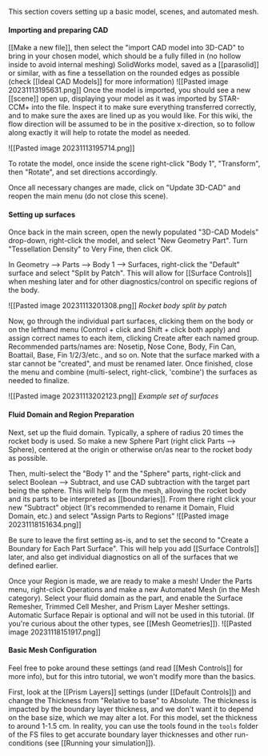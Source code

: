 This section covers setting up a basic model, scenes, and automated mesh.

#### Importing and preparing CAD
[[Make a new file]], then select the "import CAD model into 3D-CAD" to bring in your chosen model, which should be a fully filled in (no hollow inside to avoid internal meshing) SolidWorks model, saved as a [[parasolid]] or similar, with as fine a tessellation on the rounded edges as possible (check [[Ideal CAD Models]] for more information)
![[Pasted image 20231113195631.png]]
Once the model is imported, you should see a new [[scene]] open up, displaying your model as it was imported by STAR-CCM+ into the file. Inspect it to make sure everything transferred correctly, and to make sure the axes are lined up as you would like. For this wiki, the flow direction will be assumed to be in the positive x-direction, so to follow along exactly it will help to rotate the model as needed. 


![[Pasted image 20231113195714.png]]

To rotate the model, once inside the scene right-click "Body 1", "Transform", then "Rotate", and set directions accordingly.

Once all necessary changes are made, click on "Update 3D-CAD" and reopen the main menu (do not close this scene).
#### Setting up surfaces

Once back in the main screen, open the newly populated "3D-CAD Models" drop-down, right-click the model, and select "New Geometry Part". Turn "Tessellation Density" to Very Fine, then click OK.

In Geometry --> Parts --> Body 1 --> Surfaces, right-click the "Default" surface and select "Split by Patch". This will allow for [[Surface Controls]] when meshing later and for other diagnostics/control on specific regions of the body.

![[Pasted image 20231113201308.png]]
*Rocket body split by patch*

Now, go through the individual part surfaces, clicking them on the body or on the lefthand menu (Control + click and Shift + click both apply) and assign correct names to each item, clicking Create after each named group. Recommended parts/names are: Nosetip, Nose Cone, Body, Fin Can, Boattail, Base, Fin 1/2/3/etc., and so on. Note that the surface marked with a star cannot be "created", and must be renamed later. Once finished, close the menu and combine (multi-select, right-click, 'combine') the surfaces as needed to finalize.

![[Pasted image 20231113202123.png]]
*Example set of surfaces*

#### Fluid Domain and Region Preparation

Next, set up the fluid domain. Typically, a sphere of radius 20 times the rocket body is used. So make a new Sphere Part (right click Parts --> Sphere), centered at the origin or otherwise on/as near to the rocket body as possible.

Then, multi-select the "Body 1" and the "Sphere" parts, right-click and select Boolean --> Subtract, and use CAD subtraction with the target part being the sphere. This will help form the mesh, allowing the rocket body and its parts to be interpreted as [[boundaries]]. From there right click your new "Subtract" object (It's recommended to rename it Domain, Fluid Domain, etc.) and select "Assign Parts to Regions"
![[Pasted image 20231118151634.png]]


Be sure to leave the first setting as-is, and to set the second to "Create a Boundary for Each Part Surface". This will help you add [[Surface Controls]] later, and also get individual diagnostics on all of the surfaces that we defined earlier. 


Once your Region is made, we are ready to make a mesh! Under the Parts menu, right-click Operations and make a new Automated Mesh (in the Mesh category). Select your fluid domain as the part, and enable the Surface Remesher, Trimmed Cell Mesher, and Prism Layer Mesher settings. Automatic Surface Repair is optional and will not be used in this tutorial. (If you're curious about the other types, see [[Mesh Geometries]]).
![[Pasted image 20231118151917.png]]

#### Basic Mesh Configuration

Feel free to poke around these settings (and read [[Mesh Controls]] for more info), but for this intro tutorial, we won't modify more than the basics. 

First, look at the [[Prism Layers]] settings (under [[Default Controls]]) and change the Thickness from "Relative to base" to Absolute. The thickness is impacted by the boundary layer thickness, and we don't want it to depend on the base size, which we may alter a lot. For this model, set the thickness to around 1-1.5 cm. In reality, you can use the tools found in the `tools` folder of the FS files to get accurate boundary layer thicknesses and other run-conditions (see [[Running your simulation]]). 
